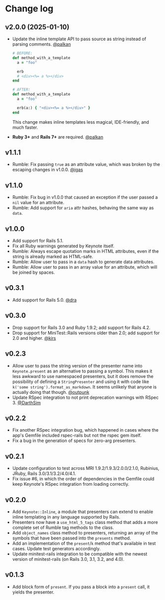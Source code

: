 # Change log

## v2.0.0 (2025-01-10)

- Update the inline template API to pass source as string instead of parsing comments. [@palkan][]

  ```rb
  # BEFORE:
  def method_with_a_template
    a = "foo"

    erb
    # <div><%= a %></div>
  end

  # AFTER:
  def method_with_a_template
    a = "foo"

    erb(a:) { "<div><%= a %></div>" }
  end
  ```

  This change makes inline templates less magical, IDE-friendly, and much faster.

- **Ruby 3+** and **Rails 7+** are required. [@palkan][]

## v1.1.1

- Rumble: Fix passing `true` as an attribute value, which was broken by the
  escaping changes in v1.0.0. [@igas][]

## v1.1.0

- Rumble: Fix bug in v1.0.0 that caused an exception if the user passed a `nil`
  value for an attribute.
- Rumble: Add support for `aria` attr hashes, behaving the same way as `data`.

## v1.0.0

- Add support for Rails 5.1.
- Fix all Ruby warnings generated by Keynote itself.
- Rumble: Always escape quotation marks in HTML attributes, even if the string
  is already marked as HTML-safe.
- Rumble: Allow user to pass in a `data` hash to generate data attributes.
- Rumble: Allow user to pass in an array value for an attribute, which will be
  joined by spaces.

## v0.3.1

- Add support for Rails 5.0. [@dra][]

## v0.3.0

- Drop support for Rails 3.0 and Ruby 1.9.2; add support for Rails 4.2.
- Drop support for MiniTest::Rails versions older than 2.0; add support for 2.0
  and higher. [@kirs][]

## v0.2.3

- Allow user to pass the string version of the presenter name into
  `Keynote.present` as an alternative to passing a symbol. This makes it less
  awkward to use namespaced presenters, but it does remove the possibility of
  defining a `StringPresenter` and using it with code like
  `k('some string').format_as_markdown`. It seems unlikely that anyone is
  actually doing that though. [@outpunk][]
- Update RSpec integration to not print deprecation warnings with RSpec 3.
  [@DarthSim][]

## v0.2.2

- Fix another RSpec integration bug, which happened in cases where the app's
  Gemfile included rspec-rails but not the rspec gem itself.
- Fix a bug in the generation of specs for zero-arg presenters.

## v0.2.1

- Update configuration to test across MRI 1.9.2/1.9.3/2.0.0/2.1.0, Rubinius,
  JRuby, Rails 3.0/3.1/3.2/4.0/4.1.
- Fix issue #6, in which the order of dependencies in the Gemfile could keep
  Keynote's RSpec integration from loading correctly.

## v0.2.0

- Add `Keynote::Inline`, a module that presenters can extend to enable inline
  templating in any language supported by Rails.
- Presenters now have a `use_html_5_tags` class method that adds a more
  complete set of Rumble tag methods to the class.
- Add `object_names` class method to presenters, returning an array of the
  symbols that have been passed into the `presents` method.
- Add an implementation of the `present`/`k` method that's available in test
  cases. Update test generators accordingly.
- Update minitest-rails integration to be compatible with the newest
  version of minitest-rails (on Rails 3.0, 3.1, 3.2, and 4.0).

## v0.1.3

- Add block form of `present`. If you pass a block into a `present` call, it
  yields the presenter.

[@palkan]: https://github.com/palkan
[@igas]: https://github.com/igas
[@dra]: https://github.com/dra
[@kirs]: https://github.com/kirs
[@outpunk]: https://github.com/outpunk
[@DarthSim]: https://github.com/DarthSim
